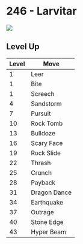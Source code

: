 # 246 - Larvitar
![][246]

## Level Up

Level | Move
---   | ---
  1   | Leer
  1   | Bite
  1   | Screech
  4   | Sandstorm
  7   | Pursuit
 10   | Rock Tomb
 13   | Bulldoze
 16   | Scary Face
 19   | Rock Slide
 22   | Thrash
 25   | Crunch
 28   | Payback
 31   | Dragon Dance
 34   | Earthquake
 37   | Outrage
 40   | Stone Edge
 43   | Hyper Beam

[246]: ../img/pokemon/246.png
